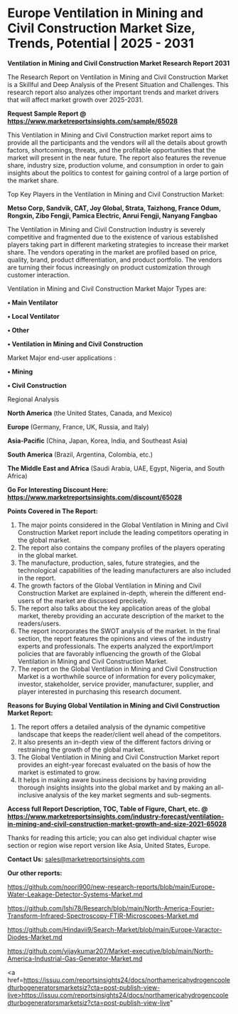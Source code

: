 # Europe Ventilation in Mining and Civil Construction Market Size, Trends, Potential | 2025 - 2031

<strong>Ventilation in Mining and Civil Construction Market Research Report 2031</strong>

The Research Report on Ventilation in Mining and Civil Construction Market is a Skillful and Deep Analysis of the Present Situation and Challenges. This research report also analyzes other important trends and market drivers that will affect market growth over 2025-2031.

<strong>Request Sample Report @ <a href=https://www.marketreportsinsights.com/sample/65028>https://www.marketreportsinsights.com/sample/65028</a></strong>

This Ventilation in Mining and Civil Construction market report aims to provide all the participants and the vendors will all the details about growth factors, shortcomings, threats, and the profitable opportunities that the market will present in the near future. The report also features the revenue share, industry size, production volume, and consumption in order to gain insights about the politics to contest for gaining control of a large portion of the market share.

Top Key Players in the Ventilation in Mining and Civil Construction Market:

<strong>Metso Corp, Sandvik, CAT, Joy Global, Strata, Taizhong, France Odum, Rongxin, Zibo Fengji, Pamica Electric, Anrui Fengji, Nanyang Fangbao</strong>

The Ventilation in Mining and Civil Construction Industry is severely competitive and fragmented due to the existence of various established players taking part in different marketing strategies to increase their market share. The vendors operating in the market are profiled based on price, quality, brand, product differentiation, and product portfolio. The vendors are turning their focus increasingly on product customization through customer interaction.

Ventilation in Mining and Civil Construction Market Major Types are:

<strong>• Main Ventilator

• Local Ventilator

• Other

• Ventilation in Mining and Civil Construction</strong>

Market Major end-user applications :

<strong>• Mining

• Civil Construction</strong>

Regional Analysis

</u><strong><b>North America</b></strong> (the United States, Canada, and Mexico)

<strong><b>Europe </b></strong>(Germany, France, UK, Russia, and Italy)

<strong><b>Asia-Pacific</b></strong> (China, Japan, Korea, India, and Southeast Asia)

<strong><b>South America</b></strong> (Brazil, Argentina, Colombia, etc.)

<strong><b>The Middle East and Africa</b></strong> (Saudi Arabia, UAE, Egypt, Nigeria, and South Africa)

<strong>Go For Interesting Discount Here: <a href=https://www.marketreportsinsights.com/discount/65028>https://www.marketreportsinsights.com/discount/65028</a></strong>

<strong>Points Covered in The Report:</strong>
<ol>
  <li>The major points considered in the Global Ventilation in Mining and Civil Construction Market report include the leading competitors operating in the global market.</li>
  <li>The report also contains the company profiles of the players operating in the global market.</li>
  <li>The manufacture, production, sales, future strategies, and the technological capabilities of the leading manufacturers are also included in the report.</li>
  <li>The growth factors of the Global Ventilation in Mining and Civil Construction Market are explained in-depth, wherein the different end-users of the market are discussed precisely.</li>
  <li>The report also talks about the key application areas of the global market, thereby providing an accurate description of the market to the readers/users.</li>
  <li>The report incorporates the SWOT analysis of the market. In the final section, the report features the opinions and views of the industry experts and professionals. The experts analyzed the export/import policies that are favorably influencing the growth of the Global Ventilation in Mining and Civil Construction Market.</li>
  <li>The report on the Global Ventilation in Mining and Civil Construction Market is a worthwhile source of information for every policymaker, investor, stakeholder, service provider, manufacturer, supplier, and player interested in purchasing this research document.</li>
</ol>
<strong>Reasons for Buying Global Ventilation in Mining and Civil Construction Market Report:</strong>

<ol>
  <li>The report offers a detailed analysis of the dynamic competitive landscape that keeps the reader/client well ahead of the competitors.</li>
  <li>It also presents an in-depth view of the different factors driving or restraining the growth of the global market.</li>
  <li>The Global Ventilation in Mining and Civil Construction Market report provides an eight-year forecast evaluated on the basis of how the market is estimated to grow.</li>
  <li>It helps in making aware business decisions by having providing thorough insights insights into the global market and by making an all-inclusive analysis of the key market segments and sub-segments.</li>
</ol>
<strong>Access full Report Description, TOC, Table of Figure, Chart, etc. @ <a href=https://www.marketreportsinsights.com/industry-forecast/ventilation-in-mining-and-civil-construction-market-growth-and-size-2021-65028>https://www.marketreportsinsights.com/industry-forecast/ventilation-in-mining-and-civil-construction-market-growth-and-size-2021-65028</a></strong>


Thanks for reading this article; you can also get individual chapter wise section or region wise report version like Asia, United States, Europe.

<strong>Contact Us:</strong>
sales@marketreportsinsights.com

<strong>Our other reports:</strong>

<a href=https://github.com/noori900/new-research-reports/blob/main/Europe-Water-Leakage-Detector-Systems-Market.md>https://github.com/noori900/new-research-reports/blob/main/Europe-Water-Leakage-Detector-Systems-Market.md</a>

<a href=https://github.com/Ishi78/Research/blob/main/North-America-Fourier-Transform-Infrared-Spectroscopy-FTIR-Microscopes-Market.md>https://github.com/Ishi78/Research/blob/main/North-America-Fourier-Transform-Infrared-Spectroscopy-FTIR-Microscopes-Market.md</a>

<a href=https://github.com/Hindavii9/Search-Market/blob/main/Europe-Varactor-Diodes-Market.md>https://github.com/Hindavii9/Search-Market/blob/main/Europe-Varactor-Diodes-Market.md</a>

<a href=https://github.com/vijaykumar207/Market-executive/blob/main/North-America-Industrial-Gas-Generator-Market.md>https://github.com/vijaykumar207/Market-executive/blob/main/North-America-Industrial-Gas-Generator-Market.md</a>

<a href=https://issuu.com/reportsinsights24/docs/northamericahydrogencooledturbogeneratorsmarketsiz?cta=post-publish-view-live>https://issuu.com/reportsinsights24/docs/northamericahydrogencooledturbogeneratorsmarketsiz?cta=post-publish-view-live</a>"
